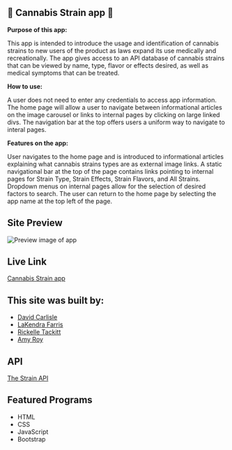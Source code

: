 ## :herb: Cannabis Strain app :herb:

**Purpose of this app:**

 This app is intended to introduce the usage and identification of cannabis strains to new users of the product as laws expand its use medically and recreationally. The app gives access to an API database of cannabis strains that can be viewed by name, type, flavor or effects desired, as well as medical symptoms that can be treated. 

**How to use:**

A user does not need to enter any credentials to access app information. The home page will allow a user to navigate between informational articles on the image carousel or links to internal pages by clicking on large linked divs. The navigation bar at the top offers users a uniform way to navigate to interal pages. 

**Features on the app:**

User navigates to the home page and is introduced to informational articles explaining what cannabis strains types are as external image links. A static navigational bar at the top of the page contains links pointing to internal pages for Strain Type, Strain Effects, Strain Flavors, and All Strains. Dropdown menus on internal pages allow for the selection of desired factors to search. The user can return to the home page by selecting the app name at the top left of the page.

## Site Preview

![Preview image of app](https://github.com/dbc257/DigitalCrafts-Assignments/blob/master/API%20Webpage/API%20Project/REPLACEIMGNAME.jpg)

## Live Link

[Cannabis Strain app](websitelink.surge.sh)

## This site was built by:

- [David Carlisle](https://github.com/dbc257)
- [LaKendra Farris](https://github.com/Lakendrafarris)
- [Rickelle Tackitt](https://github.com/RickelleDawn)
- [Amy Roy](https://github.com/MeerKatnip)

## API

[The Strain API](https://strains.evanbusse.com/)

## Featured Programs

- HTML
- CSS
- JavaScript
- Bootstrap